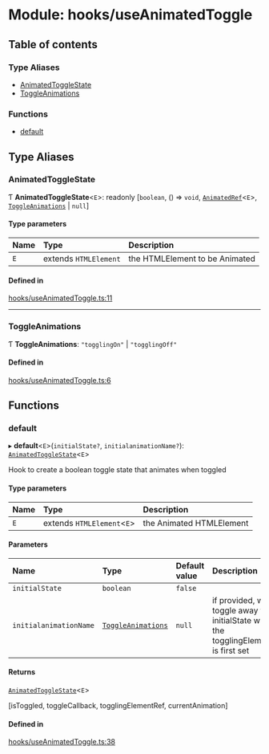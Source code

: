 # Module: hooks/useAnimatedToggle

## Table of contents

### Type Aliases

- [AnimatedToggleState](../wiki/hooks.useAnimatedToggle#animatedtogglestate)
- [ToggleAnimations](../wiki/hooks.useAnimatedToggle#toggleanimations)

### Functions

- [default](../wiki/hooks.useAnimatedToggle#default)

## Type Aliases

### AnimatedToggleState

Ƭ **AnimatedToggleState**<`E`\>: readonly [`boolean`, () => `void`, [`AnimatedRef`](../wiki/hooks.useAnimatedRef.AnimatedRef)<`E`\>, [`ToggleAnimations`](../wiki/hooks.useAnimatedToggle#toggleanimations) \| ``null``]

#### Type parameters

| Name | Type | Description |
| :------ | :------ | :------ |
| `E` | extends `HTMLElement` | the HTMLElement to be Animated |

#### Defined in

[hooks/useAnimatedToggle.ts:11](https://github.com/tristanjohnson849/react-controlled-animations/blob/5534f41/src/hooks/useAnimatedToggle.ts#L11)

___

### ToggleAnimations

Ƭ **ToggleAnimations**: ``"togglingOn"`` \| ``"togglingOff"``

#### Defined in

[hooks/useAnimatedToggle.ts:6](https://github.com/tristanjohnson849/react-controlled-animations/blob/5534f41/src/hooks/useAnimatedToggle.ts#L6)

## Functions

### default

▸ **default**<`E`\>(`initialState?`, `initialanimationName?`): [`AnimatedToggleState`](../wiki/hooks.useAnimatedToggle#animatedtogglestate)<`E`\>

Hook to create a boolean toggle state that animates when toggled

#### Type parameters

| Name | Type | Description |
| :------ | :------ | :------ |
| `E` | extends `HTMLElement`<`E`\> | the Animated HTMLElement |

#### Parameters

| Name | Type | Default value | Description |
| :------ | :------ | :------ | :------ |
| `initialState` | `boolean` | `false` |  |
| `initialanimationName` | [`ToggleAnimations`](../wiki/hooks.useAnimatedToggle#toggleanimations) | `null` | if provided, will toggle away from initialState when the togglingElementRef is first set |

#### Returns

[`AnimatedToggleState`](../wiki/hooks.useAnimatedToggle#animatedtogglestate)<`E`\>

[isToggled, toggleCallback, togglingElementRef, currentAnimation]

#### Defined in

[hooks/useAnimatedToggle.ts:38](https://github.com/tristanjohnson849/react-controlled-animations/blob/5534f41/src/hooks/useAnimatedToggle.ts#L38)
